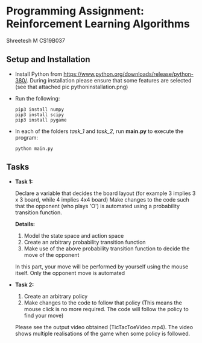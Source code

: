 # Programming Assignment: Reinforcement Learning Algorithms

Shreetesh M
CS19B037

## Setup and Installation

- Install Python from https://www.python.org/downloads/release/python-380/. During installation please ensure that some features are selected (see that attached pic pythoninstallation.png)
- Run the following:

  ```console
  pip3 install numpy
  pip3 install scipy
  pip3 install pygame
  ```

- In each of the folders _task_1_ and _task_2_, run **main.py** to execute the program:

  ```console
  python main.py
  ```

## Tasks

- **Task 1:**

  Declare a variable that decides the board layout (for example 3 implies 3 x 3 board, while 4 implies 4x4 board)
  Make changes to the code such that the opponent (who plays 'O') is automated using a probability transition function.

  **Details:**

  1. Model the state space and action space
  2. Create an arbitrary probability transition function
  3. Make use of the above probability transition function to decide the move of the opponent

  In this part, your move will be performed by yourself using the mouse itself. Only the opponent move is automated

- **Task 2:**

  1. Create an arbitrary policy
  2. Make changes to the code to follow that policy (This means the mouse click is no more required. The code will follow the policy to find your move)

  Please see the output video obtained (TicTacToeVideo.mp4). The video shows multiple realisations of the game when some policy is followed.
